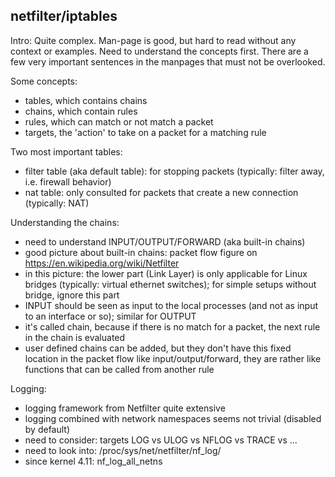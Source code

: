 ## netfilter/iptables

Intro:
Quite complex.
Man-page is good, but hard to read without any context or examples.
Need to understand the concepts first.
There are a few very important sentences in the manpages that must not be overlooked.

Some concepts:
- tables, which contains chains
- chains, which contain rules
- rules, which can match or not match a packet
- targets, the 'action' to take on a packet for a matching rule

Two most important tables:
- filter table (aka default table): for stopping packets (typically: filter away, i.e. firewall behavior)
- nat table: only consulted for packets that create a new connection (typically: NAT)

Understanding the chains:
- need to understand INPUT/OUTPUT/FORWARD (aka built-in chains)
- good picture about built-in chains: packet flow figure on https://en.wikipedia.org/wiki/Netfilter
- in this picture: the lower part (Link Layer) is only applicable for Linux bridges (typically: virtual ethernet switches); for simple setups without bridge, ignore this part
- INPUT should be seen as input to the local processes (and not as input to an interface or so); similar for OUTPUT
- it's called chain, because if there is no match for a packet, the next rule in the chain is evaluated
- user defined chains can be added, but they don't have this fixed location in the packet flow like input/output/forward, they are rather like functions that can be called from another rule

Logging:
- logging framework from Netfilter quite extensive
- logging combined with network namespaces seems not trivial (disabled by default)
- need to consider: targets LOG vs ULOG vs NFLOG vs TRACE vs ...
- need to look into: /proc/sys/net/netfilter/nf_log/
- since kernel 4.11: nf_log_all_netns
